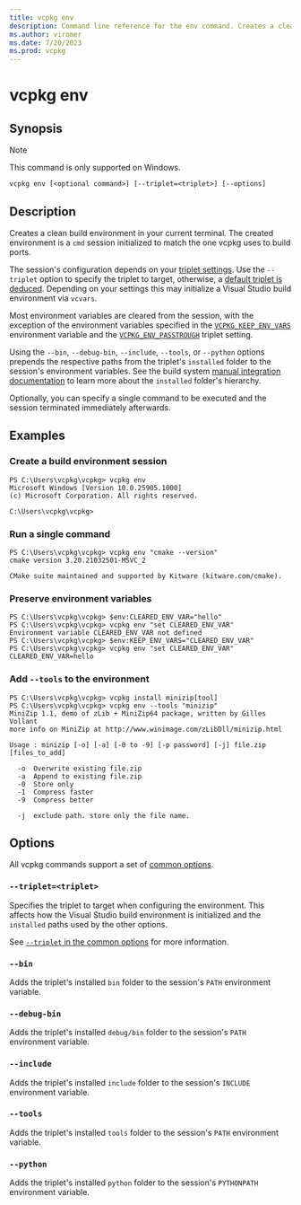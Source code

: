 ```yaml
---
title: vcpkg env
description: Command line reference for the env command. Creates a clean build environment in your current terminal.
ms.author: viromer
ms.date: 7/20/2023
ms.prod: vcpkg
---
```


# vcpkg env


## Synopsis

> [!NOTE]
> This command is only supported on Windows.

```Console
vcpkg env [<optional command>] [--triplet=<triplet>] [--options]
```

## Description

Creates a clean build environment in your current terminal. The created environment is a
`cmd` session initialized to match the one vcpkg uses to build ports.

The session's configuration depends on your [triplet settings](../users/triplets.md). Use
the `--triplet` option to specify the triplet to target, otherwise, a [default triplet is
deduced](../users/config-environment.md#vcpkg_default_triplet). Depending on your settings
this may initialize a Visual Studio build environment via `vcvars`.

Most environment variables are cleared from the session, with the exception of the environment
variables specified in the [`VCPKG_KEEP_ENV_VARS`](../users/config-environment.md#vcpkg_keep_env_vars)
environment variable and the [`VCPKG_ENV_PASSTROUGH`](../users/triplets.md#vcpkg_env_passthrough)
triplet setting.

Using the `--bin`, `--debug-bin`, `--include`, `--tools`, or `--python` options prepends the
respective paths from the triplet's `installed` folder to the session's environment variables.
See the build system [manual integration documentation](../users/buildsystems/manual-integration.md)
to learn more about the `installed` folder's hierarchy.

Optionally, you can specify a single command to be executed and the session terminated immediately
afterwards.

## Examples

### Create a build environment session

```Console
PS C:\Users\vcpkg\vcpkg> vcpkg env
Microsoft Windows [Version 10.0.25905.1000]
(c) Microsoft Corporation. All rights reserved.

C:\Users\vcpkg\vcpkg>
```

### Run a single command

```Console
PS C:\Users\vcpkg\vcpkg> vcpkg env "cmake --version"
cmake version 3.20.21032501-MSVC_2

CMake suite maintained and supported by Kitware (kitware.com/cmake).
```

### Preserve environment variables

```Console
PS C:\Users\vcpkg\vcpkg> $env:CLEARED_ENV_VAR="hello"
PS C:\Users\vcpkg\vcpkg> vcpkg env "set CLEARED_ENV_VAR"
Environment variable CLEARED_ENV_VAR not defined
PS C:\Users\vcpkg\vcpkg> $env:KEEP_ENV_VARS="CLEARED_ENV_VAR"
PS C:\Users\vcpkg\vcpkg> vcpkg env "set CLEARED_ENV_VAR"
CLEARED_ENV_VAR=hello
```

### Add `--tools` to the environment

```Console
PS C:\Users\vcpkg\vcpkg> vcpkg install minizip[tool]
PS C:\Users\vcpkg\vcpkg> vcpkg env --tools "minizip"
MiniZip 1.1, demo of zLib + MiniZip64 package, written by Gilles Vollant
more info on MiniZip at http://www.winimage.com/zLibDll/minizip.html

Usage : minizip [-o] [-a] [-0 to -9] [-p password] [-j] file.zip [files_to_add]

  -o  Overwrite existing file.zip
  -a  Append to existing file.zip
  -0  Store only
  -1  Compress faster
  -9  Compress better

  -j  exclude path. store only the file name.
```

## Options

All vcpkg commands support a set of [common options](common-options.md).

### `--triplet=<triplet>`

Specifies the triplet to target when configuring the environment. This affects how the Visual Studio
build environment is initialized and the `installed` paths used by the other options.

See
[`--triplet` in the common options](common-options.md#triplet) for more information.

### `--bin`

Adds the triplet's installed `bin` folder to the session's `PATH` environment variable.

### `--debug-bin`

Adds the triplet's installed `debug/bin` folder to the session's `PATH` environment variable.

### `--include`

Adds the triplet's installed `include` folder to the session's `INCLUDE` environment variable.

### `--tools`

Adds the triplet's installed `tools` folder to the session's `PATH` environment variable.

### `--python`

Adds the triplet's installed `python` folder to the session's `PYTHONPATH` environment variable.
